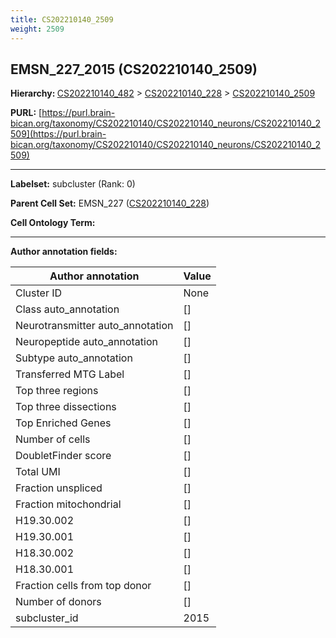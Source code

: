 ```yaml
---
title: CS202210140_2509
weight: 2509
---
```

## EMSN_227_2015 (CS202210140_2509)
<b>Hierarchy: </b>
[CS202210140_482](../CS202210140_482) >
[CS202210140_228](../CS202210140_228) >
[CS202210140_2509](../CS202210140_2509)

**PURL:** [https://purl.brain-bican.org/taxonomy/CS202210140/CS202210140_neurons/CS202210140_2509](https://purl.brain-bican.org/taxonomy/CS202210140/CS202210140_neurons/CS202210140_2509)

---


**Labelset:** subcluster (Rank: 0)

**Parent Cell Set:** EMSN_227 ([CS202210140_228](../CS202210140_228))



**Cell Ontology Term:** 

[MARKER GENES.]: #


---

[TRANSFERRED ANNOTATIONS.]: #


[AUTHOR ANNOTATION FIELDS.]: #


**Author annotation fields:**

| Author annotation | Value |
|-------------------|-------|
|Cluster ID|None|
|Class auto_annotation|[]|
|Neurotransmitter auto_annotation|[]|
|Neuropeptide auto_annotation|[]|
|Subtype auto_annotation|[]|
|Transferred MTG Label|[]|
|Top three regions|[]|
|Top three dissections|[]|
|Top Enriched Genes|[]|
|Number of cells|[]|
|DoubletFinder score|[]|
|Total UMI|[]|
|Fraction unspliced|[]|
|Fraction mitochondrial|[]|
|H19.30.002|[]|
|H19.30.001|[]|
|H18.30.002|[]|
|H18.30.001|[]|
|Fraction cells from top donor|[]|
|Number of donors|[]|
|subcluster_id|2015|
